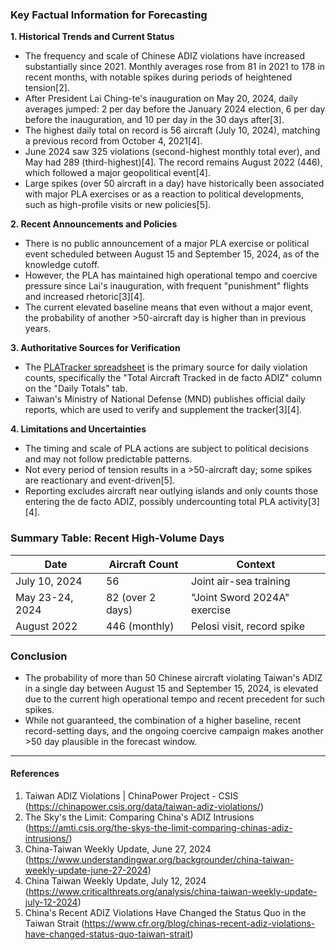 ### Key Factual Information for Forecasting

**1. Historical Trends and Current Status**
- The frequency and scale of Chinese ADIZ violations have increased substantially since 2021. Monthly averages rose from 81 in 2021 to 178 in recent months, with notable spikes during periods of heightened tension[2].
- After President Lai Ching-te's inauguration on May 20, 2024, daily averages jumped: 2 per day before the January 2024 election, 6 per day before the inauguration, and 10 per day in the 30 days after[3].
- The highest daily total on record is 56 aircraft (July 10, 2024), matching a previous record from October 4, 2021[4].
- June 2024 saw 325 violations (second-highest monthly total ever), and May had 289 (third-highest)[4]. The record remains August 2022 (446), which followed a major geopolitical event[4].
- Large spikes (over 50 aircraft in a day) have historically been associated with major PLA exercises or as a reaction to political developments, such as high-profile visits or new policies[5].

**2. Recent Announcements and Policies**
- There is no public announcement of a major PLA exercise or political event scheduled between August 15 and September 15, 2024, as of the knowledge cutoff.
- However, the PLA has maintained high operational tempo and coercive pressure since Lai's inauguration, with frequent "punishment" flights and increased rhetoric[3][4].
- The current elevated baseline means that even without a major event, the probability of another >50-aircraft day is higher than in previous years.

**3. Authoritative Sources for Verification**
- The [PLATracker spreadsheet](https://docs.google.com/spreadsheets/d/1qbfYF0VgDBJoFZN5elpZwNTiKZ4nvCUcs5a7oYwm52g/edit?usp=sharing) is the primary source for daily violation counts, specifically the "Total Aircraft Tracked in de facto ADIZ" column on the "Daily Totals" tab.
- Taiwan's Ministry of National Defense (MND) publishes official daily reports, which are used to verify and supplement the tracker[3][4].

**4. Limitations and Uncertainties**
- The timing and scale of PLA actions are subject to political decisions and may not follow predictable patterns.
- Not every period of tension results in a >50-aircraft day; some spikes are reactionary and event-driven[5].
- Reporting excludes aircraft near outlying islands and only counts those entering the de facto ADIZ, possibly undercounting total PLA activity[3][4].

### Summary Table: Recent High-Volume Days

| Date         | Aircraft Count | Context                          |
|--------------|---------------|----------------------------------|
| July 10, 2024| 56            | Joint air-sea training           |
| May 23-24, 2024 | 82 (over 2 days) | "Joint Sword 2024A" exercise |
| August 2022  | 446 (monthly) | Pelosi visit, record spike       |

### Conclusion

- The probability of more than 50 Chinese aircraft violating Taiwan's ADIZ in a single day between August 15 and September 15, 2024, is elevated due to the current high operational tempo and recent precedent for such spikes.
- While not guaranteed, the combination of a higher baseline, recent record-setting days, and the ongoing coercive campaign makes another >50 day plausible in the forecast window.

---

#### References
1. Taiwan ADIZ Violations | ChinaPower Project - CSIS (https://chinapower.csis.org/data/taiwan-adiz-violations/)
2. The Sky's the Limit: Comparing China's ADIZ Intrusions (https://amti.csis.org/the-skys-the-limit-comparing-chinas-adiz-intrusions/)
3. China-Taiwan Weekly Update, June 27, 2024 (https://www.understandingwar.org/backgrounder/china-taiwan-weekly-update-june-27-2024)
4. China Taiwan Weekly Update, July 12, 2024 (https://www.criticalthreats.org/analysis/china-taiwan-weekly-update-july-12-2024)
5. China's Recent ADIZ Violations Have Changed the Status Quo in the Taiwan Strait (https://www.cfr.org/blog/chinas-recent-adiz-violations-have-changed-status-quo-taiwan-strait)
